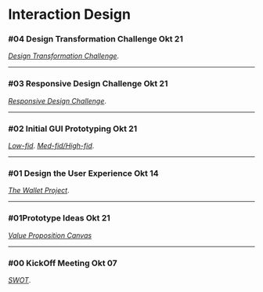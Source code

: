 # Interaction Design

### #04 Design Transformation Challenge Okt 21

[*Design Transformation Challenge*](transformation.md).

* * *

### #03 Responsive Design Challenge Okt 21

[*Responsive Design Challenge*](responsive.md).

* * *

### #02 Initial GUI Prototyping Okt 21

[*Low-fid*](GUI_low.md).
[*Med-fid/High-fid*](GUI_mid.md).

* * *

### #01 Design the User Experience Okt 14

 [*The Wallet Project*](wallet.md).

* * *

### #01Prototype Ideas Okt 21

[*Value Proposition Canvas*](VPC.md)

* * *
### #00 KickOff Meeting Okt 07

[*SWOT*](SWOT.md).


